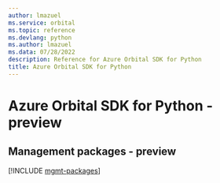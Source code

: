 ```yaml
---
author: lmazuel
ms.service: orbital
ms.topic: reference
ms.devlang: python
ms.author: lmazuel
ms.data: 07/28/2022
description: Reference for Azure Orbital SDK for Python
title: Azure Orbital SDK for Python
---
```

# Azure Orbital SDK for Python - preview

## Management packages - preview
[!INCLUDE [mgmt-packages](orbital-mgmt-index.md)]
